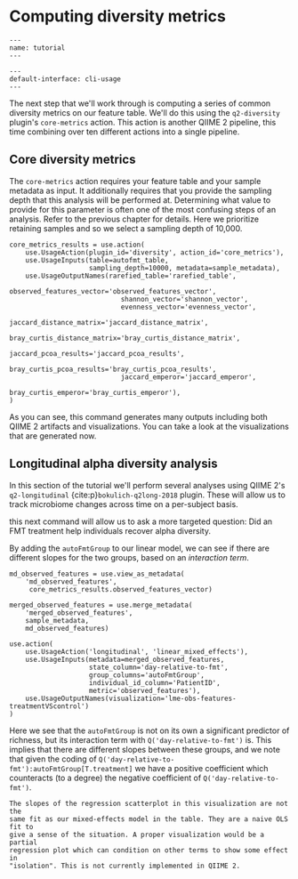 # Computing diversity metrics

```{usage-scope}
---
name: tutorial
---
```

```{usage-selector}
---
default-interface: cli-usage
---
```

The next step that we'll work through is computing a series of common diversity
metrics on our feature table. We'll do this using the `q2-diversity` plugin's
`core-metrics` action. This action is another QIIME 2 pipeline, this time
combining over ten different actions into a single pipeline.

## Core diversity metrics

The `core-metrics` action requires your feature table and your sample metadata
as input. It additionally requires that you provide the sampling depth that
this analysis will be performed at. Determining what value to provide for this
parameter is often one of the most confusing steps of an analysis. Refer to the
previous chapter for details. Here we prioritize retaining samples and so we
select a sampling depth of 10,000.

```{usage}
core_metrics_results = use.action(
    use.UsageAction(plugin_id='diversity', action_id='core_metrics'),
    use.UsageInputs(table=autofmt_table,
                    sampling_depth=10000, metadata=sample_metadata),
    use.UsageOutputNames(rarefied_table='rarefied_table',
                            observed_features_vector='observed_features_vector',
                            shannon_vector='shannon_vector',
                            evenness_vector='evenness_vector',
                            jaccard_distance_matrix='jaccard_distance_matrix',
                            bray_curtis_distance_matrix='bray_curtis_distance_matrix',
                            jaccard_pcoa_results='jaccard_pcoa_results',
                            bray_curtis_pcoa_results='bray_curtis_pcoa_results',
                            jaccard_emperor='jaccard_emperor',
                            bray_curtis_emperor='bray_curtis_emperor'),
)
```

As you can see, this command generates many outputs including both QIIME 2
artifacts and visualizations. You can take a look at the visualizations that are
generated now.

## Longitudinal alpha diversity analysis

In this section of the tutorial we'll perform several analyses using QIIME 2's
`q2-longitudinal` {cite:p}`bokulich-q2long-2018` plugin. These will allow us
to track microbiome changes across time on a per-subject basis.

this next command will allow us to ask a more targeted question:
Did an FMT treatment help individuals recover alpha diversity.

By adding the ``autoFmtGroup`` to our linear model, we can see if there
are different slopes for the two groups, based on an *interaction term*.


```{usage}
md_observed_features = use.view_as_metadata(
    'md_observed_features',
     core_metrics_results.observed_features_vector)

merged_observed_features = use.merge_metadata(
    'merged_observed_features',
    sample_metadata,
    md_observed_features)

use.action(
    use.UsageAction('longitudinal', 'linear_mixed_effects'),
    use.UsageInputs(metadata=merged_observed_features,
                    state_column='day-relative-to-fmt',
                    group_columns='autoFmtGroup',
                    individual_id_column='PatientID',
                    metric='observed_features'),
    use.UsageOutputNames(visualization='lme-obs-features-treatmentVScontrol')
)
```

Here we see that the ``autoFmtGroup`` is not on its own a significant predictor
of richness, but its interaction term with ``Q('day-relative-to-fmt')`` is.
This implies that there are different slopes between these groups, and we note
that given the coding of ``Q('day-relative-to-fmt'):autoFmtGroup[T.treatment]``
we have a positive coefficient which counteracts (to a degree) the negative
coefficient of ``Q('day-relative-to-fmt')``.

```{warning}
The slopes of the regression scatterplot in this visualization are not the
same fit as our mixed-effects model in the table. They are a naive OLS fit to
give a sense of the situation. A proper visualization would be a partial
regression plot which can condition on other terms to show some effect in
"isolation". This is not currently implemented in QIIME 2.
```
